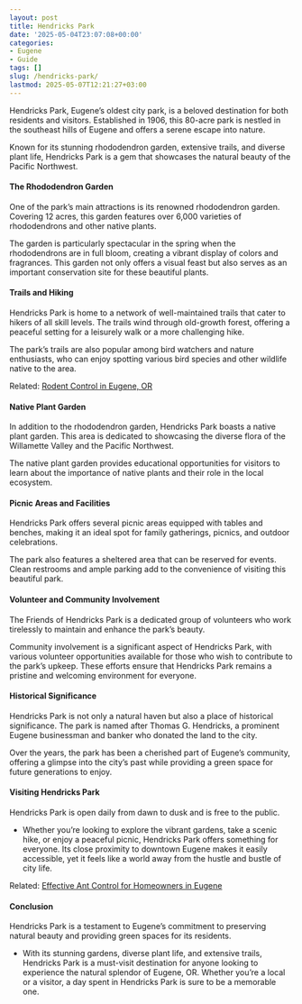 ```yaml
---
layout: post
title: Hendricks Park
date: '2025-05-04T23:07:08+00:00'
categories:
- Eugene
- Guide
tags: []
slug: /hendricks-park/
lastmod: 2025-05-07T12:21:27+03:00
---
```


Hendricks Park, Eugene’s oldest city park, is a beloved destination for both residents and visitors. Established in 1906, this 80-acre park is nestled in the southeast hills of Eugene and offers a serene escape into nature.

Known for its stunning rhododendron garden, extensive trails, and diverse plant life, Hendricks Park is a gem that showcases the natural beauty of the Pacific Northwest.
#### The Rhododendron Garden
One of the park’s main attractions is its renowned rhododendron garden. Covering 12 acres, this garden features over 6,000 varieties of rhododendrons and other native plants.

The garden is particularly spectacular in the spring when the rhododendrons are in full bloom, creating a vibrant display of colors and fragrances. This garden not only offers a visual feast but also serves as an important conservation site for these beautiful plants.
#### Trails and Hiking
Hendricks Park is home to a network of well-maintained trails that cater to hikers of all skill levels. The trails wind through old-growth forest, offering a peaceful setting for a leisurely walk or a more challenging hike.

The park’s trails are also popular among bird watchers and nature enthusiasts, who can enjoy spotting various bird species and other wildlife native to the area.

Related:
[Rodent Control in Eugene, OR](https://pestpolicy.com/rodent-control-in-eugene/)
#### Native Plant Garden
In addition to the rhododendron garden, Hendricks Park boasts a native plant garden. This area is dedicated to showcasing the diverse flora of the Willamette Valley and the Pacific Northwest.

The native plant garden provides educational opportunities for visitors to learn about the importance of native plants and their role in the local ecosystem.
#### Picnic Areas and Facilities
Hendricks Park offers several picnic areas equipped with tables and benches, making it an ideal spot for family gatherings, picnics, and outdoor celebrations.

The park also features a sheltered area that can be reserved for events. Clean restrooms and ample parking add to the convenience of visiting this beautiful park.
#### Volunteer and Community Involvement
The Friends of Hendricks Park is a dedicated group of volunteers who work tirelessly to maintain and enhance the park’s beauty.

Community involvement is a significant aspect of Hendricks Park, with various volunteer opportunities available for those who wish to contribute to the park’s upkeep. These efforts ensure that Hendricks Park remains a pristine and welcoming environment for everyone.
#### Historical Significance
Hendricks Park is not only a natural haven but also a place of historical significance. The park is named after Thomas G. Hendricks, a prominent Eugene businessman and banker who donated the land to the city.

Over the years, the park has been a cherished part of Eugene’s community, offering a glimpse into the city’s past while providing a green space for future generations to enjoy.
#### Visiting Hendricks Park
Hendricks Park is open daily from dawn to dusk and is free to the public.
- Whether you’re looking to explore the vibrant gardens, take a scenic hike, or enjoy a peaceful picnic, Hendricks Park offers something for everyone.
Its close proximity to downtown Eugene makes it easily accessible, yet it feels like a world away from the hustle and bustle of city life.

Related:
[Effective Ant Control for Homeowners in Eugene](https://pestpolicy.com/effective-ant-control-for-homeowners-in-eugene-or/)
#### Conclusion
Hendricks Park is a testament to Eugene’s commitment to preserving natural beauty and providing green spaces for its residents.
- With its stunning gardens, diverse plant life, and extensive trails, Hendricks Park is a must-visit destination for anyone looking to experience the natural splendor of Eugene, OR.
Whether you’re a local or a visitor, a day spent in Hendricks Park is sure to be a memorable one.

